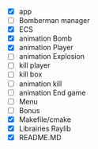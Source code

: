 - [x] app
- [ ] Bomberman manager 
- [x] ECS
- [x] animation Bomb
- [x] animation Player
- [ ] animation Explosion
- [ ] kill player
- [ ] kill box 
- [ ] animation kill
- [ ] animation End game
- [ ] Menu
- [ ] Bonus
- [x] Makefile/cmake
- [x] Librairies Raylib
- [x] README.MD